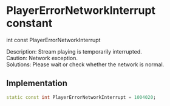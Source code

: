 


# PlayerErrorNetworkInterrupt constant







int const PlayerErrorNetworkInterrupt
  




<p>Description: Stream playing is temporarily interrupted.<br>Caution: Network exception.<br>Solutions: Please wait or check whether the network is normal.</p>



## Implementation

```dart
static const int PlayerErrorNetworkInterrupt = 1004020;
```







